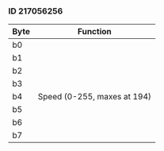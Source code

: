 ### ID 217056256

| Byte | Function                    |
| ---- | --------------------------- |
| b0   |                             |
| b1   |                             |
| b2   |                             |
| b3   |                             |
| b4   | Speed (0-255, maxes at 194) |
| b5   |                             |
| b6   |                             |
| b7   |                             |

